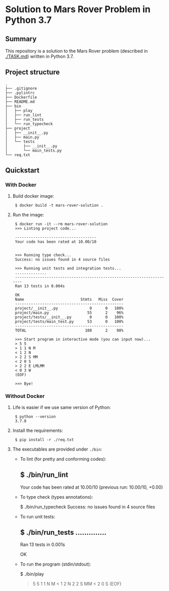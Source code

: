 # Solution to Mars Rover Problem in Python 3.7


## Summary

This repository is a solution to the Mars Rover problem (described in
[./TASK.md](TASK.md)) written in Python 3.7.


## Project structure

    .
    ├── .gitignore
    ├── .pylintrc
    ├── Dockerfile
    ├── README.md
    ├── bin
    │   ├── play
    │   ├── run_lint
    │   ├── run_tests
    │   └── run_typecheck
    ├── project
    │   ├── __init__.py
    │   ├── main.py
    │   └── tests
    │       ├── __init__.py
    │       └── main_tests.py
    └── req.txt


## Quickstart


### With Docker

1. Build docker image:

        $ docker build -t mars-rover-solution .

2. Run the image:

        $ docker run -it --rm mars-rover-solution
        >>> Linting project code...

        ------------------------------------
        Your code has been rated at 10.00/10


        >>> Running type check...
        Success: no issues found in 4 source files

        >>> Running unit tests and integration tests...
        ..............
        ----------------------------------------------------------------------
        Ran 13 tests in 0.004s

        OK
        Name                         Stmts   Miss  Cover
        ------------------------------------------------
        project/__init__.py              0      0   100%
        project/main.py                 55      2    96%
        project/tests/__init__.py        0      0   100%
        project/tests/main_test.py      53      0   100%
        ------------------------------------------------
        TOTAL                          108      2    98%

        >>> Start program in interactive mode (you can input now)...
        > 5 5
        > 1 1 N M
        < 1 2 N
        > 2 2 S MM
        < 2 0 S
        > 2 2 E LMLMM
        < 0 3 W
        (EOF)

        >>> Bye!


### Without Docker

1. Life is easier if we use same version of Python:

        $ python --version
        3.7.8


2. Install the requirements:

        $ pip install -r ./req.txt


3. The executables are provided under `./bin`:

   - To lint (for pretty and conforming codes):

        $ ./bin/run_lint
        --------------------------------------------------------------------
        Your code has been rated at 10.00/10 (previous run: 10.00/10, +0.00)

   - To type check (types annotations):

        $ ./bin/run_typecheck
        Success: no issues found in 4 source files

   - To run unit tests:

        $ ./bin/run_tests
        ..............
        ----------------------------------------------------------------------
        Ran 13 tests in 0.001s

        OK

   - To run the program (stdin/stdout):

        $ ./bin/play
        > 5 5
        > 1 1 N M
        < 1 2 N
        > 2 2 S MM
        < 2 0 S
        (EOF)

